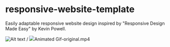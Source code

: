 # responsive-website-template
Easily adaptable responsive website design inspired by "Responsive Design Made Easy" by Kevin Powell. 

![Alt text](name-of-gif-file.gif) / ![](name-of-gif-file.gif)Animated Gif-original.mp4
